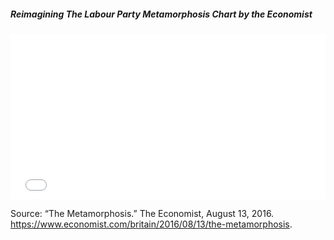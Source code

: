 ##### Reimagining The Labour Party Metamorphosis Chart by the Economist  

<iframe title="Corbyn Posts Well Liked Content" aria-label="Bar Chart" id="datawrapper-chart-UcSjH" src="//datawrapper.dwcdn.net/UcSjH/1/" scrolling="no" frameborder="0" style="width: 0; min-width: 100% !important; border: none;" height="265"></iframe><script type="text/javascript">!function(){"use strict";window.addEventListener("message",function(a){if(void 0!==a.data["datawrapper-height"])for(var e in a.data["datawrapper-height"]){var t=document.getElementById("datawrapper-chart-"+e)||document.querySelector("iframe[src*='"+e+"']");t&&(t.style.height=a.data["datawrapper-height"][e]+"px")}})}();</script>

Source: “The Metamorphosis.” The Economist, August 13, 2016. https://www.economist.com/britain/2016/08/13/the-metamorphosis.
